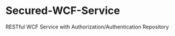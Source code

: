 Secured-WCF-Service
===================

RESTful WCF Service with Authorization/Authentication Repository
